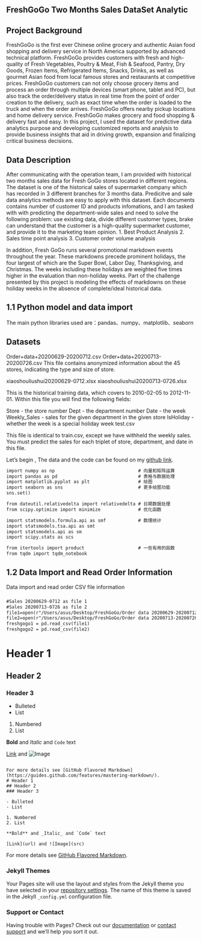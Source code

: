 ## FreshGoGo Two Months Sales DataSet Analytic

## Project Background

FreshGoGo is the first ever Chinese online grocery and authentic Asian food shopping and delivery service in North America supported by advanced technical platform. FreshGoGo provides customers with fresh and high-quality of Fresh Vegetables, Poultry & Meat, Fish & Seafood, Pantry, Dry Goods, Frozen Items, Refrigerated Items, Snacks, Drinks, as well as gourmet Asian food from local famous stores and restaurants at competitive prices. FreshGoGo customers can not only choose grocery items and process an order through multiple devices (smart phone, tablet and PC), but also track the order/delivery status in real time from the point of order creation to the delivery, such as exact time when the order is loaded to the truck and when the order arrives. FreshGoGo offers nearby pickup locations and home delivery service. FreshGoGo makes grocery and food shopping & delivery fast and easy. In this project, I used the dataset for predictive data analytics purpose and developing customized reports and analysis to provide business insights that aid in driving growth, expansion and finalizing critical business decisions.

## Data Description
After communicating with the operation team, I am provided with historical two months sales data for Fresh GoGo stores located in different regions. The dataset is one of the historical sales of supermarket company which has recorded in 3 different branches for 3 months data. Predicitve and sale data analytics methods are easy to apply with this dataset. Each documents contains number of customer ID and products infomations, and I am tasked with with predicting the department-wide sales and need to solve the following problem: use existing data, divide different customer types, brake can understand that the customer is a high-quality supermarket customer, and provide it to the marketing team opinion. 1. Best Product Analysis 2. Sales time point analysis 3. Customer order volume analysis

In addition, Fresh GoGo runs several promotional markdown events throughout the year. These markdowns precede prominent holidays, the four largest of which are the Super Bowl, Labor Day, Thanksgiving, and Christmas. The weeks including these holidays are weighted five times higher in the evaluation than non-holiday weeks. Part of the challenge presented by this project is modeling the effects of markdowns on these holiday weeks in the absence of complete/ideal historical data.

## 1.1 Python model and data import

The main python libraries used are：pandas、numpy、matplotlib、seaborn 

## Datasets
Order+data+20200629-20200712.csv Order+data+20200713-20200726.csv 
This file contains anonymized information about the 45 stores, indicating the type and size of store.

xiaoshouliushui20200629-0712.xlsx xiaoshouliushui20200713-0726.xlsx

This is the historical training data, which covers to 2010-02-05 to 2012-11-01. Within this file you will find the following fields:

Store - the store number
Dept - the department number
Date - the week
Weekly_Sales -  sales for the given department in the given store
IsHoliday - whether the week is a special holiday week
test.csv

This file is identical to train.csv, except we have withheld the weekly sales. You must predict the sales for each triplet of store, department, and date in this file.

Let’s begin , The data and the code can be found on my [github link](https://github.com/Geoffrey0107/Geoffrey-Duan/edit/gh-pages/index.md).

```markdown
import numpy as np                               # 向量和矩阵运算
import pandas as pd                              # 表格与数据处理
import matplotlib.pyplot as plt                  # 绘图
import seaborn as sns                            # 更多绘图功能
sns.set()

from dateutil.relativedelta import relativedelta # 日期数据处理
from scipy.optimize import minimize              # 优化函数

import statsmodels.formula.api as smf            # 数理统计
import statsmodels.tsa.api as smt
import statsmodels.api as sm
import scipy.stats as scs

from itertools import product                    # 一些有用的函数
from tqdm import tqdm_notebook

```



## 1.2 Data Import and Read Order Information

Data import and read order CSV file information
###
```markdown
#Sales 20200629-0712 as file 1
#Sales 20200713-0726 as file 2
file1=open(r"/Users/asus/Desktop/FreshGoGo/Order data 20200629-20200712.csv",encoding='utf-8')
file2=open(r"/Users/asus/Desktop/FreshGoGo/Order data 20200713-20200726.csv",encoding='utf-8')
freshgogo1 = pd.read_csv(file1)
freshgogo2 = pd.read_csv(file2)


```







# Header 1
## Header 2
### Header 3

- Bulleted
- List

1. Numbered
2. List

**Bold** and _Italic_ and `Code` text

[Link](url) and ![Image](src)
```

For more details see [GitHub Flavored Markdown](https://guides.github.com/features/mastering-markdown/).
# Header 1
## Header 2
### Header 3

- Bulleted
- List

1. Numbered
2. List

**Bold** and _Italic_ and `Code` text

[Link](url) and ![Image](src)
```

For more details see [GitHub Flavored Markdown](https://guides.github.com/features/mastering-markdown/).

### Jekyll Themes

Your Pages site will use the layout and styles from the Jekyll theme you have selected in your [repository settings](https://github.com/Geoffrey0107/Geoffrey-Duan/settings). The name of this theme is saved in the Jekyll `_config.yml` configuration file.

### Support or Contact

Having trouble with Pages? Check out our [documentation](https://docs.github.com/categories/github-pages-basics/) or [contact support](https://github.com/contact) and we’ll help you sort it out.
